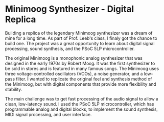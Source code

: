 # Minimoog Synthesizer - Digital Replica

Building a replica of the legendary Minimoog synthesizer was a dream of mine for a long time. As part of Prof. Leeb's class, I finaly got the chance to build one. The project was a great opportunity to learn about digital signal processing, sound synthesis, and the PSoC 5LP microcontroller.

The original Minimoog is a monophonic analog synthesizer that was designed in the early 1970s by Robert Moog. It was the first synthesizer to be sold in stores and is featured in many famous songs. The Minimoog uses three voltage-controlled oscillators (VCOs), a noise generator, and a low-pass filter. I wanted to replicate the original feel and synthesis method of the Minimoog, but with digital components that provide more flexibility and stability.

The main challenge was to get fast processing of the audio signal to allow a clean, low-latency sound. I used the PSoC 5LP microcontroller, which has programmable analog and digital blocks, to implement the sound synthesis, MIDI signal processing, and user interface. 